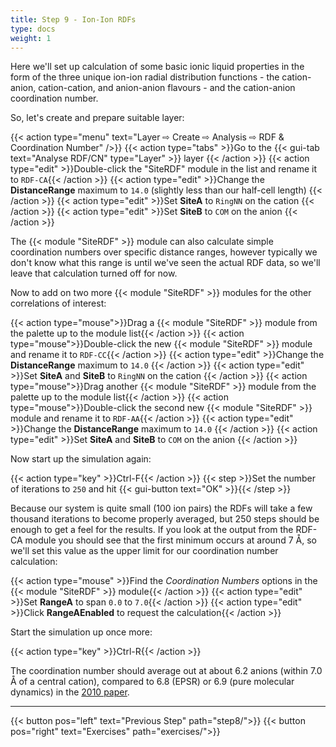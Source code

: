 ```yaml
---
title: Step 9 - Ion-Ion RDFs
type: docs
weight: 1
---
```


Here we'll set up calculation of some basic ionic liquid properties in the form of the three unique ion-ion radial distribution functions - the cation-anion, cation-cation, and anion-anion flavours - and the cation-anion coordination number.

So, let's create and prepare suitable layer:

{{< action type="menu" text="Layer &#8680; Create &#8680; Analysis &#8680; RDF & Coordination Number" />}}
{{< action type="tabs" >}}Go to the {{< gui-tab text="Analyse RDF/CN" type="Layer" >}} layer {{< /action >}}
{{< action type="edit" >}}Double-click the "SiteRDF" module in the list and rename it to `RDF-CA`{{< /action >}}
{{< action type="edit" >}}Change the **DistanceRange** maximum to `14.0` (slightly less than our half-cell length) {{< /action >}}
{{< action type="edit" >}}Set **SiteA** to `RingNN` on the cation {{< /action >}}
{{< action type="edit" >}}Set **SiteB** to `COM` on the anion {{< /action >}}

The {{< module "SiteRDF" >}} module can also calculate simple coordination numbers over specific distance ranges, however typically we don't know what this range is until we've seen the actual RDF data, so we'll leave that calculation turned off for now.

Now to add on two more {{< module "SiteRDF" >}} modules for the other correlations of interest:

{{< action type="mouse">}}Drag a {{< module "SiteRDF" >}} module from the palette up to the module list{{< /action >}}
{{< action type="mouse">}}Double-click the new {{< module "SiteRDF" >}} module and rename it to `RDF-CC`{{< /action >}}
{{< action type="edit" >}}Change the **DistanceRange** maximum to `14.0` {{< /action >}}
{{< action type="edit" >}}Set **SiteA** and **SiteB** to `RingNN` on the cation {{< /action >}}
{{< action type="mouse">}}Drag another {{< module "SiteRDF" >}} module from the palette up to the module list{{< /action >}}
{{< action type="mouse">}}Double-click the second new {{< module "SiteRDF" >}} module and rename it to `RDF-AA`{{< /action >}}
{{< action type="edit" >}}Change the **DistanceRange** maximum to `14.0` {{< /action >}}
{{< action type="edit" >}}Set **SiteA** and **SiteB** to `COM` on the anion {{< /action >}}

Now start up the simulation again:

{{< action type="key" >}}Ctrl-F{{< /action >}}
{{< step >}}Set the number of iterations to `250` and hit {{< gui-button text="OK" >}}{{< /step >}}

Because our system is quite small (100 ion pairs) the RDFs will take a few thousand iterations to become properly averaged, but 250 steps should be enough to get a feel for the results. If you look at the output from the RDF-CA module you should see that the first minimum occurs at around 7 &#8491;, so we'll set this value as the upper limit for our coordination number calculation:

{{< action type="mouse" >}}Find the _Coordination Numbers_ options in the {{< module "SiteRDF" >}} module{{< /action >}}
{{< action type="edit" >}}Set **RangeA** to span `0.0` to `7.0`{{< /action >}}
{{< action type="edit" >}}Click **RangeAEnabled** to request the calculation{{< /action >}}

Start the simulation up once more:

{{< action type="key" >}}Ctrl-R{{< /action >}}

The coordination number should average out at about 6.2 anions (within 7.0 &#8491; of a central cation), compared to 6.8 (EPSR) or 6.9 (pure molecular dynamics) in the [2010 paper](https://doi.org/10.1021/jp102180q).

* * *
{{< button pos="left" text="Previous Step" path="step8/">}}
{{< button pos="right" text="Exercises" path="exercises/">}}
